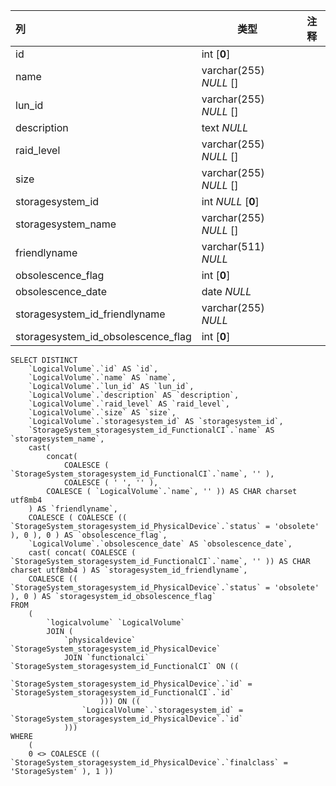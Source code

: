 | 列                                 | 类型                   | 注释 |
| :--------------------------------- | ---------------------- | ---- |
| id                                 | int [**0**]            |      |
| name                               | varchar(255) *NULL* [] |      |
| lun_id                             | varchar(255) *NULL* [] |      |
| description                        | text *NULL*            |      |
| raid_level                         | varchar(255) *NULL* [] |      |
| size                               | varchar(255) *NULL* [] |      |
| storagesystem_id                   | int *NULL* [**0**]     |      |
| storagesystem_name                 | varchar(255) *NULL* [] |      |
| friendlyname                       | varchar(511) *NULL*    |      |
| obsolescence_flag                  | int [**0**]            |      |
| obsolescence_date                  | date *NULL*            |      |
| storagesystem_id_friendlyname      | varchar(255) *NULL*    |      |
| storagesystem_id_obsolescence_flag | int [**0**]            |      |

```
SELECT DISTINCT
	`LogicalVolume`.`id` AS `id`,
	`LogicalVolume`.`name` AS `name`,
	`LogicalVolume`.`lun_id` AS `lun_id`,
	`LogicalVolume`.`description` AS `description`,
	`LogicalVolume`.`raid_level` AS `raid_level`,
	`LogicalVolume`.`size` AS `size`,
	`LogicalVolume`.`storagesystem_id` AS `storagesystem_id`,
	`StorageSystem_storagesystem_id_FunctionalCI`.`name` AS `storagesystem_name`,
	cast(
		concat(
			COALESCE ( `StorageSystem_storagesystem_id_FunctionalCI`.`name`, '' ),
			COALESCE ( ' ', '' ),
		COALESCE ( `LogicalVolume`.`name`, '' )) AS CHAR charset utf8mb4 
	) AS `friendlyname`,
	COALESCE ( COALESCE (( `StorageSystem_storagesystem_id_PhysicalDevice`.`status` = 'obsolete' ), 0 ), 0 ) AS `obsolescence_flag`,
	`LogicalVolume`.`obsolescence_date` AS `obsolescence_date`,
	cast( concat( COALESCE ( `StorageSystem_storagesystem_id_FunctionalCI`.`name`, '' )) AS CHAR charset utf8mb4 ) AS `storagesystem_id_friendlyname`,
	COALESCE (( `StorageSystem_storagesystem_id_PhysicalDevice`.`status` = 'obsolete' ), 0 ) AS `storagesystem_id_obsolescence_flag` 
FROM
	(
		`logicalvolume` `LogicalVolume`
		JOIN (
			`physicaldevice` `StorageSystem_storagesystem_id_PhysicalDevice`
			JOIN `functionalci` `StorageSystem_storagesystem_id_FunctionalCI` ON ((
					`StorageSystem_storagesystem_id_PhysicalDevice`.`id` = `StorageSystem_storagesystem_id_FunctionalCI`.`id` 
					))) ON ((
				`LogicalVolume`.`storagesystem_id` = `StorageSystem_storagesystem_id_PhysicalDevice`.`id` 
			))) 
WHERE
	(
	0 <> COALESCE (( `StorageSystem_storagesystem_id_PhysicalDevice`.`finalclass` = 'StorageSystem' ), 1 ))
```


